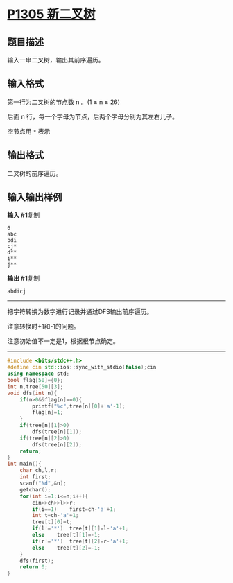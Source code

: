 # [P1305 新二叉树](https://www.luogu.com.cn/problem/P1305)

## 题目描述

输入一串二叉树，输出其前序遍历。

## 输入格式

第一行为二叉树的节点数 n 。(1 ≤ n ≤ 26)

后面 n 行，每一个字母为节点，后两个字母分别为其左右儿子。

空节点用 `*` 表示

## 输出格式

二叉树的前序遍历。

## 输入输出样例

**输入 #1**复制

```
6
abc
bdi
cj*
d**
i**
j**
```

**输出 #1**复制

```
abdicj
```



***

把字符转换为数字进行记录并通过DFS输出前序遍历。

注意转换时+1和-1的问题。

注意初始值不一定是1，根据根节点确定。

***



```c++
#include <bits/stdc++.h>
#define cin std::ios::sync_with_stdio(false);cin
using namespace std;
bool flag[50]={0};
int n,tree[50][3];
void dfs(int n){
	if(n>0&&flag[n]==0){
		printf("%c",tree[n][0]+'a'-1);
		flag[n]=1;
	}
	if(tree[n][1]>0)
		dfs(tree[n][1]);
	if(tree[n][2]>0)
		dfs(tree[n][2]);
	return;
}
int main(){
    char ch,l,r;
    int first;
    scanf("%d",&n);
    getchar();
    for(int i=1;i<=n;i++){
    	cin>>ch>>l>>r;
    	if(i==1)	first=ch-'a'+1;
    	int t=ch-'a'+1;
    	tree[t][0]=t;
    	if(l!='*')	tree[t][1]=l-'a'+1;
    	else	tree[t][1]=-1;
    	if(r!='*')	tree[t][2]=r-'a'+1;
    	else	tree[t][2]=-1;
	}
	dfs(first);
    return 0;
}
```

